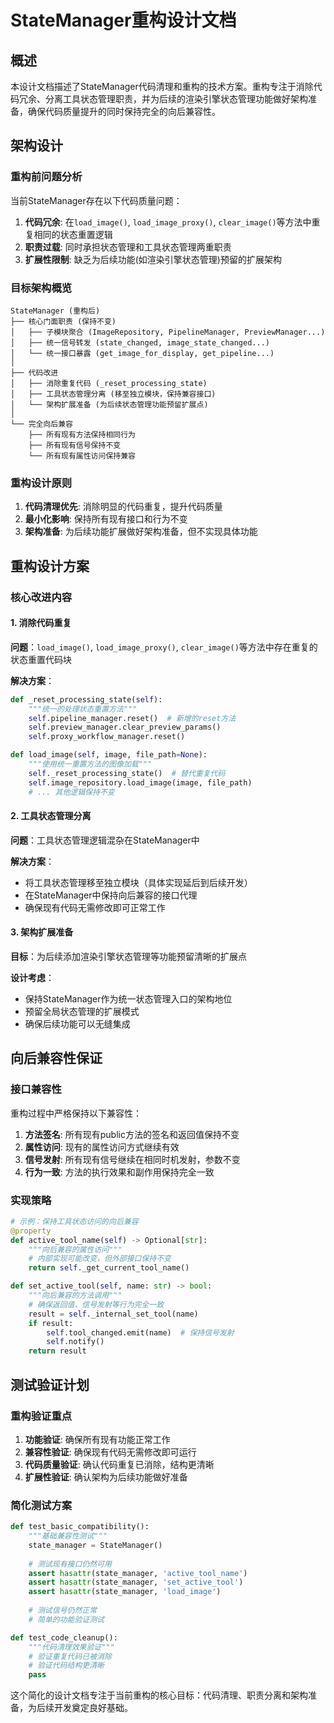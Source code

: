 # StateManager重构设计文档

## 概述

本设计文档描述了StateManager代码清理和重构的技术方案。重构专注于消除代码冗余、分离工具状态管理职责，并为后续的渲染引擎状态管理功能做好架构准备，确保代码质量提升的同时保持完全的向后兼容性。

## 架构设计

### 重构前问题分析

当前StateManager存在以下代码质量问题：

1. **代码冗余**: 在`load_image()`, `load_image_proxy()`, `clear_image()`等方法中重复相同的状态重置逻辑
2. **职责过载**: 同时承担状态管理和工具状态管理两重职责  
3. **扩展性限制**: 缺乏为后续功能(如渲染引擎状态管理)预留的扩展架构

### 目标架构概览

```
StateManager (重构后)
├── 核心门面职责 (保持不变)
│   ├── 子模块聚合 (ImageRepository, PipelineManager, PreviewManager...)
│   ├── 统一信号转发 (state_changed, image_state_changed...)
│   └── 统一接口暴露 (get_image_for_display, get_pipeline...)
│
├── 代码改进
│   ├── 消除重复代码 (_reset_processing_state)
│   ├── 工具状态管理分离 (移至独立模块，保持兼容接口)
│   └── 架构扩展准备 (为后续状态管理功能预留扩展点)
│
└── 完全向后兼容
    ├── 所有现有方法保持相同行为
    ├── 所有现有信号保持不变
    └── 所有现有属性访问保持兼容
```

### 重构设计原则

1. **代码清理优先**: 消除明显的代码重复，提升代码质量
2. **最小化影响**: 保持所有现有接口和行为不变
3. **架构准备**: 为后续功能扩展做好架构准备，但不实现具体功能

## 重构设计方案

### 核心改进内容

#### 1. 消除代码重复

**问题**：`load_image()`, `load_image_proxy()`, `clear_image()`等方法中存在重复的状态重置代码块

**解决方案**：
```python
def _reset_processing_state(self):
    """统一的处理状态重置方法"""
    self.pipeline_manager.reset()  # 新增的reset方法
    self.preview_manager.clear_preview_params()
    self.proxy_workflow_manager.reset()

def load_image(self, image, file_path=None):
    """使用统一重置方法的图像加载"""
    self._reset_processing_state()  # 替代重复代码
    self.image_repository.load_image(image, file_path)
    # ... 其他逻辑保持不变
```

#### 2. 工具状态管理分离

**问题**：工具状态管理逻辑混杂在StateManager中

**解决方案**：
- 将工具状态管理移至独立模块（具体实现延后到后续开发）
- 在StateManager中保持向后兼容的接口代理
- 确保现有代码无需修改即可正常工作

#### 3. 架构扩展准备

**目标**：为后续添加渲染引擎状态管理等功能预留清晰的扩展点

**设计考虑**：
- 保持StateManager作为统一状态管理入口的架构地位
- 预留全局状态管理的扩展模式
- 确保后续功能可以无缝集成

## 向后兼容性保证

### 接口兼容性

重构过程中严格保持以下兼容性：

1. **方法签名**: 所有现有public方法的签名和返回值保持不变
2. **属性访问**: 现有的属性访问方式继续有效
3. **信号发射**: 所有现有信号继续在相同时机发射，参数不变
4. **行为一致**: 方法的执行效果和副作用保持完全一致

### 实现策略

```python
# 示例：保持工具状态访问的向后兼容
@property
def active_tool_name(self) -> Optional[str]:
    """向后兼容的属性访问"""
    # 内部实现可能改变，但外部接口保持不变
    return self._get_current_tool_name()

def set_active_tool(self, name: str) -> bool:
    """向后兼容的方法调用"""
    # 确保返回值、信号发射等行为完全一致
    result = self._internal_set_tool(name)
    if result:
        self.tool_changed.emit(name)  # 保持信号发射
        self.notify()
    return result
```

## 测试验证计划

### 重构验证重点

1. **功能验证**: 确保所有现有功能正常工作
2. **兼容性验证**: 确保现有代码无需修改即可运行
3. **代码质量验证**: 确认代码重复已消除，结构更清晰
4. **扩展性验证**: 确认架构为后续功能做好准备

### 简化测试方案

```python
def test_basic_compatibility():
    """基础兼容性测试"""
    state_manager = StateManager()
    
    # 测试现有接口仍然可用
    assert hasattr(state_manager, 'active_tool_name')
    assert hasattr(state_manager, 'set_active_tool')
    assert hasattr(state_manager, 'load_image')
    
    # 测试信号仍然正常
    # 简单的功能验证测试

def test_code_cleanup():
    """代码清理效果验证"""
    # 验证重复代码已被消除
    # 验证代码结构更清晰
    pass
```

这个简化的设计文档专注于当前重构的核心目标：代码清理、职责分离和架构准备，为后续开发奠定良好基础。